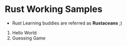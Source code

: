 # Rust Working Samples

* Rust Learning buddies are referred as **Rustaceans** ;)

1. Hello World
2. Guessing Game
